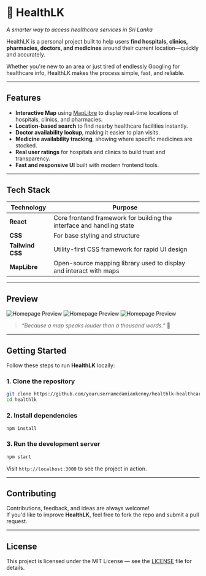 # 🏥 HealthLK

_A smarter way to access healthcare services in Sri Lanka_

HealthLK is a personal project built to help users **find hospitals, clinics, pharmacies, doctors, and medicines** around their current location—quickly and accurately.

Whether you're new to an area or just tired of endlessly Googling for healthcare info, HealthLK makes the process simple, fast, and reliable.

---

## Features

- **Interactive Map** using [MapLibre](https://maplibre.org) to display real-time locations of hospitals, clinics, and pharmacies.
- **Location-based search** to find nearby healthcare facilities instantly.
- **Doctor availability lookup**, making it easier to plan visits.
- **Medicine availability tracking**, showing where specific medicines are stocked.
- **Real user ratings** for hospitals and clinics to build trust and transparency.
- **Fast and responsive UI** built with modern frontend tools.

---

## Tech Stack

| Technology       | Purpose                                                               |
| ---------------- | --------------------------------------------------------------------- |
| **React**        | Core frontend framework for building the interface and handling state |
| **CSS**          | For base styling and structure                                        |
| **Tailwind CSS** | Utility-first CSS framework for rapid UI design                       |
| **MapLibre**     | Open-source mapping library used to display and interact with maps    |

---

## Preview

![Homepage Preview](../images/health-home.png)
![Homepage Preview](../images/health-map.png)
![Homepage Preview](../images/health-doctor.png)

> _“Because a map speaks louder than a thousand words.”_ 🦇

---

## Getting Started

Follow these steps to run **HealthLK** locally:

### 1. Clone the repository

```bash
git clone https://github.com/yourusernamedamiankenny/healthlk-healthcare-locator.git
cd healthlk
```

### 2. Install dependencies

```bash
npm install
```

### 3. Run the development server

```bash
npm start
```

Visit `http://localhost:3000` to see the project in action.

---

## Contributing

Contributions, feedback, and ideas are always welcome!  
If you'd like to improve **HealthLK**, feel free to fork the repo and submit a pull request.

---

## License

This project is licensed under the MIT License — see the [LICENSE](LICENSE) file for details.
